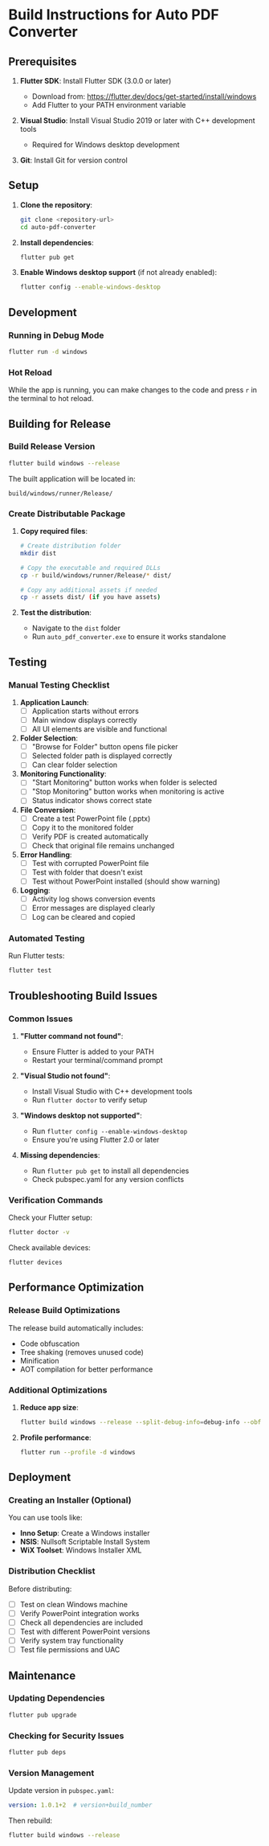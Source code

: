 # Build Instructions for Auto PDF Converter

## Prerequisites

1. **Flutter SDK**: Install Flutter SDK (3.0.0 or later)
   - Download from: https://flutter.dev/docs/get-started/install/windows
   - Add Flutter to your PATH environment variable

2. **Visual Studio**: Install Visual Studio 2019 or later with C++ development tools
   - Required for Windows desktop development

3. **Git**: Install Git for version control

## Setup

1. **Clone the repository**:
   ```bash
   git clone <repository-url>
   cd auto-pdf-converter
   ```

2. **Install dependencies**:
   ```bash
   flutter pub get
   ```

3. **Enable Windows desktop support** (if not already enabled):
   ```bash
   flutter config --enable-windows-desktop
   ```

## Development

### Running in Debug Mode

```bash
flutter run -d windows
```

### Hot Reload
While the app is running, you can make changes to the code and press `r` in the terminal to hot reload.

## Building for Release

### Build Release Version

```bash
flutter build windows --release
```

The built application will be located in:
```
build/windows/runner/Release/
```

### Create Distributable Package

1. **Copy required files**:
   ```bash
   # Create distribution folder
   mkdir dist
   
   # Copy the executable and required DLLs
   cp -r build/windows/runner/Release/* dist/
   
   # Copy any additional assets if needed
   cp -r assets dist/ (if you have assets)
   ```

2. **Test the distribution**:
   - Navigate to the `dist` folder
   - Run `auto_pdf_converter.exe` to ensure it works standalone

## Testing

### Manual Testing Checklist

1. **Application Launch**:
   - [ ] Application starts without errors
   - [ ] Main window displays correctly
   - [ ] All UI elements are visible and functional

2. **Folder Selection**:
   - [ ] "Browse for Folder" button opens file picker
   - [ ] Selected folder path is displayed correctly
   - [ ] Can clear folder selection

3. **Monitoring Functionality**:
   - [ ] "Start Monitoring" button works when folder is selected
   - [ ] "Stop Monitoring" button works when monitoring is active
   - [ ] Status indicator shows correct state

4. **File Conversion**:
   - [ ] Create a test PowerPoint file (.pptx)
   - [ ] Copy it to the monitored folder
   - [ ] Verify PDF is created automatically
   - [ ] Check that original file remains unchanged

5. **Error Handling**:
   - [ ] Test with corrupted PowerPoint file
   - [ ] Test with folder that doesn't exist
   - [ ] Test without PowerPoint installed (should show warning)

6. **Logging**:
   - [ ] Activity log shows conversion events
   - [ ] Error messages are displayed clearly
   - [ ] Log can be cleared and copied

### Automated Testing

Run Flutter tests:
```bash
flutter test
```

## Troubleshooting Build Issues

### Common Issues

1. **"Flutter command not found"**:
   - Ensure Flutter is added to your PATH
   - Restart your terminal/command prompt

2. **"Visual Studio not found"**:
   - Install Visual Studio with C++ development tools
   - Run `flutter doctor` to verify setup

3. **"Windows desktop not supported"**:
   - Run `flutter config --enable-windows-desktop`
   - Ensure you're using Flutter 2.0 or later

4. **Missing dependencies**:
   - Run `flutter pub get` to install all dependencies
   - Check pubspec.yaml for any version conflicts

### Verification Commands

Check your Flutter setup:
```bash
flutter doctor -v
```

Check available devices:
```bash
flutter devices
```

## Performance Optimization

### Release Build Optimizations

The release build automatically includes:
- Code obfuscation
- Tree shaking (removes unused code)
- Minification
- AOT compilation for better performance

### Additional Optimizations

1. **Reduce app size**:
   ```bash
   flutter build windows --release --split-debug-info=debug-info --obfuscate
   ```

2. **Profile performance**:
   ```bash
   flutter run --profile -d windows
   ```

## Deployment

### Creating an Installer (Optional)

You can use tools like:
- **Inno Setup**: Create a Windows installer
- **NSIS**: Nullsoft Scriptable Install System
- **WiX Toolset**: Windows Installer XML

### Distribution Checklist

Before distributing:
- [ ] Test on clean Windows machine
- [ ] Verify PowerPoint integration works
- [ ] Check all dependencies are included
- [ ] Test with different PowerPoint versions
- [ ] Verify system tray functionality
- [ ] Test file permissions and UAC

## Maintenance

### Updating Dependencies

```bash
flutter pub upgrade
```

### Checking for Security Issues

```bash
flutter pub deps
```

### Version Management

Update version in `pubspec.yaml`:
```yaml
version: 1.0.1+2  # version+build_number
```

Then rebuild:
```bash
flutter build windows --release
```
